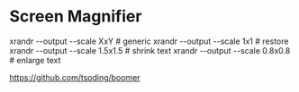 # Screen Magnifier

xrandr --output <OUTPUT> --scale XxY # generic
xrandr --output <OUTPUT> --scale 1x1 # restore
xrandr --output <OUTPUT> --scale 1.5x1.5 # shrink text
xrandr --output <OUTPUT> --scale 0.8x0.8 # enlarge text

https://github.com/tsoding/boomer
